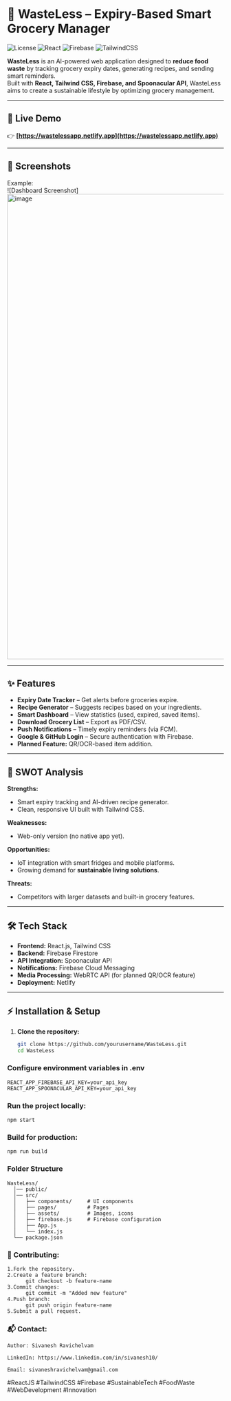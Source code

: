 # 🛒 WasteLess – Expiry-Based Smart Grocery Manager

![License](https://img.shields.io/badge/License-MIT-green)
![React](https://img.shields.io/badge/React-18-blue?logo=react)
![Firebase](https://img.shields.io/badge/Firebase-Backend-orange?logo=firebase)
![TailwindCSS](https://img.shields.io/badge/TailwindCSS-3-blue?logo=tailwindcss)

**WasteLess** is an AI-powered web application designed to **reduce food waste** by tracking grocery expiry dates, generating recipes, and sending smart reminders.  
Built with **React, Tailwind CSS, Firebase, and Spoonacular API**, WasteLess aims to create a sustainable lifestyle by optimizing grocery management.

---

## 🚀 Live Demo  
👉 **[https://wastelessapp.netlify.app](https://wastelessapp.netlify.app)**

---

## 📸 Screenshots  

Example:  
![Dashboard Screenshot]  <img width="1920" height="1080" alt="image" src="https://github.com/user-attachments/assets/9b35590b-65dd-440b-b654-38dbf6d709f5" />


---

## ✨ Features
- **Expiry Date Tracker** – Get alerts before groceries expire.  
- **Recipe Generator** – Suggests recipes based on your ingredients.  
- **Smart Dashboard** – View statistics (used, expired, saved items).  
- **Download Grocery List** – Export as PDF/CSV.  
- **Push Notifications** – Timely expiry reminders (via FCM).  
- **Google & GitHub Login** – Secure authentication with Firebase.  
- **Planned Feature:** QR/OCR-based item addition.

---

## 🧠 SWOT Analysis
**Strengths:**  
- Smart expiry tracking and AI-driven recipe generator.  
- Clean, responsive UI built with Tailwind CSS.  

**Weaknesses:**  
- Web-only version (no native app yet).  

**Opportunities:**  
- IoT integration with smart fridges and mobile platforms.  
- Growing demand for **sustainable living solutions**.  

**Threats:**  
- Competitors with larger datasets and built-in grocery features.

---

## 🛠 Tech Stack
- **Frontend:** React.js, Tailwind CSS  
- **Backend:** Firebase Firestore  
- **API Integration:** Spoonacular API  
- **Notifications:** Firebase Cloud Messaging  
- **Media Processing:** WebRTC API (for planned QR/OCR feature)  
- **Deployment:** Netlify  

---

## ⚡ Installation & Setup
1. **Clone the repository:**
   ```bash
   git clone https://github.com/yourusername/WasteLess.git
   cd WasteLess
###  Configure environment variables in .env
    REACT_APP_FIREBASE_API_KEY=your_api_key
    REACT_APP_SPOONACULAR_API_KEY=your_api_key

### Run the project locally:
    npm start

### Build for production:
    npm run build
### Folder Structure
    WasteLess/
      │── public/
      │── src/
      │   ├── components/     # UI components
      │   ├── pages/          # Pages
      │   ├── assets/         # Images, icons
      │   ├── firebase.js     # Firebase configuration
      │   ├── App.js
      │   └── index.js
      └── package.json

### 🙌 Contributing: 
    1.Fork the repository.
    2.Create a feature branch:
          git checkout -b feature-name
    3.Commit changes:
          git commit -m "Added new feature"
    4.Push branch:
          git push origin feature-name
    5.Submit a pull request.

### 📬 Contact:

    Author: Sivanesh Ravichelvam

    LinkedIn: https://www.linkedin.com/in/sivanesh10/

    Email: sivaneshravichelvam@gmail.com


#ReactJS #TailwindCSS #Firebase #SustainableTech #FoodWaste #WebDevelopment #Innovation
